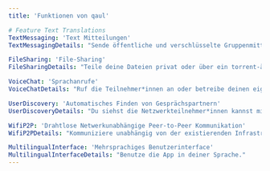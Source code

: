 ```yaml
---
title: 'Funktionen von qaul'

# Feature Text Translations
TextMessaging: 'Text Mitteilungen'
TextMessagingDetails: "Sende öffentliche und verschlüsselte Gruppenmitteilungen sowie private Mitteilungen an alle Netzwerkteilnehmer*innen"

FileSharing: 'File-Sharing'
FileSharingDetails: "Teile deine Dateien privat oder über ein torrent-ähnliches system"

VoiceChat: 'Sprachanrufe'
VoiceChatDetails: "Ruf die Teilnehmer*innen an oder betreibe deinen eigenen Radiokanal."

UserDiscovery: 'Automatisches Finden von Gesprächspartnern'
UserDiscoveryDetails: "Du siehst die Netzwerkteilnehmer*innen kannst mit ihnen kommunizieren und die Identität beim gemeinsamen Treffen verifizieren."

WifiP2P: 'Drahtlose Netwerkunabhängige Peer-to-Peer Kommunikation'
WifiP2PDetails: "Kommuniziere unabhängig von der existierenden Infrastruktur und baue mit an einem eigenen und gemeinsamen Netzwerk in deiner Umgebung."

MultilingualInterface: 'Mehrsprachiges Benutzerinterface'
MultilingualInterfaceDetails: "Benutze die App in deiner Sprache."
---
```


